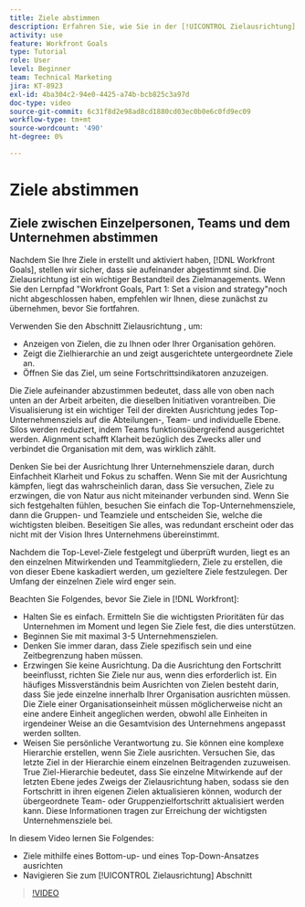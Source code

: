 ```yaml
---
title: Ziele abstimmen
description: Erfahren Sie, wie Sie in der [!UICONTROL Zielausrichtung] Seite in [!DNL Goals].
activity: use
feature: Workfront Goals
type: Tutorial
role: User
level: Beginner
team: Technical Marketing
jira: KT-8923
exl-id: 4ba304c2-94e0-4425-a74b-bcb825c3a97d
doc-type: video
source-git-commit: 6c31f8d2e98ad8cd1880cd03ec0b0e6c0fd9ec09
workflow-type: tm+mt
source-wordcount: '490'
ht-degree: 0%

---
```


# Ziele abstimmen

## Ziele zwischen Einzelpersonen, Teams und dem Unternehmen abstimmen

Nachdem Sie Ihre Ziele in erstellt und aktiviert haben, [!DNL Workfront Goals], stellen wir sicher, dass sie aufeinander abgestimmt sind. Die Zielausrichtung ist ein wichtiger Bestandteil des Zielmanagements. Wenn Sie den Lernpfad &quot;Workfront Goals, Part 1: Set a vision and strategy&quot;noch nicht abgeschlossen haben, empfehlen wir Ihnen, diese zunächst zu übernehmen, bevor Sie fortfahren.

<!--Insert link to LP 1, above -->

Verwenden Sie den Abschnitt Zielausrichtung , um:

* Anzeigen von Zielen, die zu Ihnen oder Ihrer Organisation gehören.
* Zeigt die Zielhierarchie an und zeigt ausgerichtete untergeordnete Ziele an.
* Öffnen Sie das Ziel, um seine Fortschrittsindikatoren anzuzeigen.

Die Ziele aufeinander abzustimmen bedeutet, dass alle von oben nach unten an der Arbeit arbeiten, die dieselben Initiativen vorantreiben. Die Visualisierung ist ein wichtiger Teil der direkten Ausrichtung jedes Top-Unternehmensziels auf die Abteilungen-, Team- und individuelle Ebene. Silos werden reduziert, indem Teams funktionsübergreifend ausgerichtet werden. Alignment schafft Klarheit bezüglich des Zwecks aller und verbindet die Organisation mit dem, was wirklich zählt.

Denken Sie bei der Ausrichtung Ihrer Unternehmensziele daran, durch Einfachheit Klarheit und Fokus zu schaffen. Wenn Sie mit der Ausrichtung kämpfen, liegt das wahrscheinlich daran, dass Sie versuchen, Ziele zu erzwingen, die von Natur aus nicht miteinander verbunden sind. Wenn Sie sich festgehalten fühlen, besuchen Sie einfach die Top-Unternehmensziele, dann die Gruppen- und Teamziele und entscheiden Sie, welche die wichtigsten bleiben. Beseitigen Sie alles, was redundant erscheint oder das nicht mit der Vision Ihres Unternehmens übereinstimmt.

Nachdem die Top-Level-Ziele festgelegt und überprüft wurden, liegt es an den einzelnen Mitwirkenden und Teammitgliedern, Ziele zu erstellen, die von dieser Ebene kaskadiert werden, um gezieltere Ziele festzulegen. Der Umfang der einzelnen Ziele wird enger sein.

<!-- Pro-tips graphic -->

Beachten Sie Folgendes, bevor Sie Ziele in [!DNL Workfront]:

* Halten Sie es einfach. Ermitteln Sie die wichtigsten Prioritäten für das Unternehmen im Moment und legen Sie Ziele fest, die dies unterstützen.
* Beginnen Sie mit maximal 3-5 Unternehmenszielen.
* Denken Sie immer daran, dass Ziele spezifisch sein und eine Zeitbegrenzung haben müssen.
* Erzwingen Sie keine Ausrichtung. Da die Ausrichtung den Fortschritt beeinflusst, richten Sie Ziele nur aus, wenn dies erforderlich ist. Ein häufiges Missverständnis beim Ausrichten von Zielen besteht darin, dass Sie jede einzelne innerhalb Ihrer Organisation ausrichten müssen. Die Ziele einer Organisationseinheit müssen möglicherweise nicht an eine andere Einheit angeglichen werden, obwohl alle Einheiten in irgendeiner Weise an die Gesamtvision des Unternehmens angepasst werden sollten.
* Weisen Sie persönliche Verantwortung zu. Sie können eine komplexe Hierarchie erstellen, wenn Sie Ziele ausrichten. Versuchen Sie, das letzte Ziel in der Hierarchie einem einzelnen Beitragenden zuzuweisen. True Ziel-Hierarchie bedeutet, dass Sie einzelne Mitwirkende auf der letzten Ebene jedes Zweigs der Zielausrichtung haben, sodass sie den Fortschritt in ihren eigenen Zielen aktualisieren können, wodurch der übergeordnete Team- oder Gruppenzielfortschritt aktualisiert werden kann. Diese Informationen tragen zur Erreichung der wichtigsten Unternehmensziele bei.

In diesem Video lernen Sie Folgendes:

* Ziele mithilfe eines Bottom-up- und eines Top-Down-Ansatzes ausrichten
* Navigieren Sie zum [!UICONTROL Zielausrichtung] Abschnitt

>[!VIDEO](https://video.tv.adobe.com/v/335195/?quality=12&learn=on)
